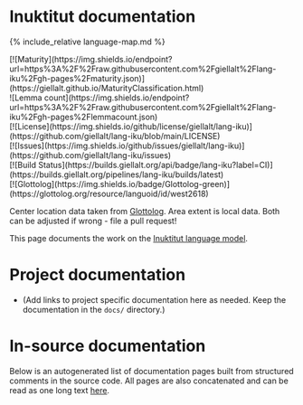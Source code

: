 # Inuktitut documentation

<div class="twocolumn map" markdown="1">

{% include_relative language-map.md %}

<div class="badges" markdown="1">
[![Maturity](https://img.shields.io/endpoint?url=https%3A%2F%2Fraw.githubusercontent.com%2Fgiellalt%2Flang-iku%2Fgh-pages%2Fmaturity.json)](https://giellalt.github.io/MaturityClassification.html) <br/>
![Lemma count](https://img.shields.io/endpoint?url=https%3A%2F%2Fraw.githubusercontent.com%2Fgiellalt%2Flang-iku%2Fgh-pages%2Flemmacount.json) <br/>
[![License](https://img.shields.io/github/license/giellalt/lang-iku)](https://github.com/giellalt/lang-iku/blob/main/LICENSE) <br/>
[![Issues](https://img.shields.io/github/issues/giellalt/lang-iku)](https://github.com/giellalt/lang-iku/issues) <br/>
[![Build Status](https://builds.giellalt.org/api/badge/lang-iku?label=CI)](https://builds.giellalt.org/pipelines/lang-iku/builds/latest) <br/>
[![Glottolog](https://img.shields.io/badge/Glottolog-green)](https://glottolog.org/resource/languoid/id/west2618)
</div>

Center location data taken from [Glottolog](https://glottolog.org/). Area extent is local data. Both can be adjusted if wrong - file a pull request!

</div>

This page documents the work on the [Inuktitut language model](http://github.com/giellalt/lang-iku). 

# Project documentation

* (Add links to project specific documentation here as needed. Keep the documentation in the `docs/` directory.)

# In-source documentation

Below is an autogenerated list of documentation pages built from structured comments in the source code. All pages are also concatenated and can be read as one long text [here](iku.md).
